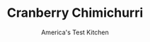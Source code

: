 ---
layout: ../../layouts/MarkdownPostLayout.astro
title: Cranberry Chimichurri
author: America's Test Kitchen
pubDate: 2023-03-15
description: "Looking for a lighter, brighter alternative to gravy to serve with our Deep-Fried Turkey, we settled on this seasonal take on a classic chimichurri."
image_url: https://res.cloudinary.com/hksqkdlah/image/upload/ar_1:1,c_fill,dpr_2.0,f_auto,fl_lossy.progressive.strip_profile,g_faces:auto,q_auto:low,w_344/SFS_Cranberry_Chimichurri_0562_mg7oui
tags: ["Side Dishes","Fruit","Condiments","Thanksgiving"]
calories: 1637
protein: 
carbohydrates: 7
fats: 12
fiber: 
ingredients: ["¾ cup, dried cranberries, minced","⅔ cup, extra-virgin olive oil","½ cup, chopped fresh cilantro leaves and stems","½ cup, chopped fresh parsley","3 tablespoons, red wine vinegar","1 , shallot, minced","3 , garlic cloves, minced","1½ teaspoons, dried oregano","½ teaspoon, table salt","½ teaspoon, red pepper flakes","¼ teaspoon, pepper"]
serves: 12
time: "20 minutes, plus 30 minutes resting"
instructions: ["Combine all ingredients in bowl and let sit for at least 30 minutes to allow flavors to meld before serving."]
nutrition: ["44 mg Potassium, K","7 mg Phosphorus, P","10 mg Calcium, Ca","3 mg Magnesium, Mg","75 mg Sodium, Na","12 g Total lipid (fat)","8 g Fatty acids, total monounsaturated","1 g Fatty acids, total polyunsaturated","4 mg Vitamin C, total ascorbic acid","1 g Fatty acids, total saturated","6 µg Folate, food","5 g Sugars, total","51 µg Vitamin K (phylloquinone)","11 g Water","7 g Carbohydrate, by difference","6 µg Folate, DFE","1 mg Vitamin E (alpha-tocopherol)","13 µg Vitamin A, RAE","136 kcal Energy","1637 calories"]
notes: "We like to serve this with our Deep-Fried Turkey."
---